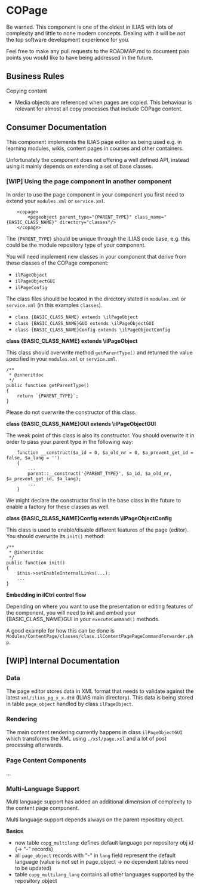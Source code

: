 # COPage

Be warned. This component is one of the oldest in ILIAS with lots of complexity and little to none modern concepts. Dealing with it will be not the top software development experience for you.

Feel free to make any pull requests to the ROADMAP.md to document pain points you would like to have being addressed in the future.

## Business Rules

Copying content
- Media objects are referenced when pages are copied. This behaviour is relevant for almost all copy processes that include COPage content.


## Consumer Documentation

This component implements the ILIAS page editor as being used e.g. in learning modules, wikis, content pages in courses and other containers.

Unfortunately the component does not offering a well defined API, instead using it mainly depends on extending a set of base classes.

### [WIP] Using the page component in another component 

In order to use the page component in your component you first need to extend your `modules.xml` or `service.xml`.

```
	<copage>
		<pageobject parent_type="{PARENT_TYPE}" class_name="{BASIC_CLASS_NAME}" directory="classes"/>
	</copage>
```

The `{PARENT_TYPE}` should be unique through the ILIAS code base, e.g. this could be the module repository type of your component.

You will need implement new classes in your component that derive from these classes of the COPage component:

* `ilPageObject`
* `ilPageObjectGUI`
* `ilPageConfig`

The class files should be located in the directory stated in `modules.xml` or `service.xml` (in this examples `classes`).

* `class {BASIC_CLASS_NAME} extends \ilPageObject`
* `class {BASIC_CLASS_NAME}GUI extends \ilPageObjectGUI`
* `class {BASIC_CLASS_NAME}Config extends \ilPageObjectConfig`

**class {BASIC_CLASS_NAME} extends \ilPageObject**

This class should overwrite method `getParentType()` and returned the value specified in your `modules.xml` or `service.xml`.

```
/**
 * @inheritdoc
 */
public function getParentType()
{
	return `{PARENT_TYPE}`;
}
```

Please do not overwrite the constructor of this class.

**class {BASIC_CLASS_NAME}GUI extends \ilPageObjectGUI**

The weak point of this class is also its constructor. You should overwrite it in order to pass your parent type in the following way:

```
	function __construct($a_id = 0, $a_old_nr = 0, $a_prevent_get_id = false, $a_lang = '')
	{
		...		
		parent::__construct('{PARENT_TYPE}', $a_id, $a_old_nr, $a_prevent_get_id, $a_lang);
		...
	}
```

We might declare the constructor final in the base class in the future to enable a factory for these classes as well.

**class {BASIC_CLASS_NAME}Config extends \ilPageObjectConfig**

This class is used to enable/disable different features of the page (editor). You should overwrite its `init()` method:

```
/**
 * @inheritdoc
 */
public function init()
{
	$this->setEnableInternalLinks(...);
	...
}
```

**Embedding in ilCtrl control flow**

Depending on where you want to use the presentation or editing features of the component, you will need to init and embed your {BASIC_CLASS_NAME}GUI in your `executeCommand()` methods.

A good example for how this can be done is `Modules/ContentPage/classes/class.ilContentPagePageCommandForwarder.php`.


## [WIP] Internal Documentation

### Data

The page editor stores data in XML format that needs to validate against the latest `xml/ilias_pg_x_x.dtd` (ILIAS main directory). This data is being stored in table `page_object` handled by class `ilPageObject`.

### Rendering

The main content rendering currently happens in class `ilPageObjectGUI` which transforms the XML using `./xsl/page.xsl` and a lot of post processing afterwards. 

### Page Content Components

...

### Multi-Language Support

Multi language support has added an additional dimension of complexity to the content page component.

Multi language support depends always on the parent repository object.

**Basics**

* new table `copg_multilang`: defines default language per repository obj id (-> "-" records)
* all `page_object` records with "-" in `lang` field represent the default language (value is not set in page_object -> no dependent tables need to be updated)
* table `copg_multilang_lang` contains all other languages supported by the repository object